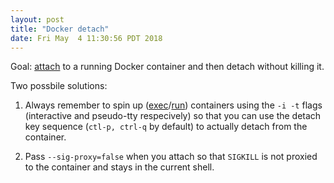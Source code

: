 ```yaml
---
layout: post
title: "Docker detach"
date: Fri May  4 11:30:56 PDT 2018
---
```


Goal: [attach](https://docs.docker.com/engine/reference/commandline/attach/) to
a running Docker container and then detach without killing it.

Two possbile solutions:

1. Always remember to spin up ([exec](https://docs.docker.com/engine/reference/commandline/exec/)/[run](https://docs.docker.com/engine/reference/commandline/run/))
containers using the `-i -t`  flags (interactive and pseudo-tty respecively) so that you can use the detach key sequence
(`ctl-p, ctrl-q` by default) to actually detach from the container.

2. Pass `--sig-proxy=false` when you attach so that `SIGKILL` is not proxied to the container and stays in the current shell.
